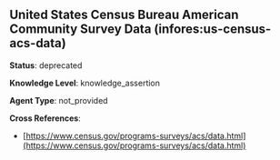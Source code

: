 [//]: # (DO NOT MANUALLY EDIT THIS FILE. IT IS GENERATED FROM A TEMPLATE.)

## United States Census Bureau American Community Survey Data (infores:us-census-acs-data)

**Status**: deprecated
  
**Knowledge Level**: knowledge_assertion
  
**Agent Type**: not_provided



**Cross References**:

- [https://www.census.gov/programs-surveys/acs/data.html](https://www.census.gov/programs-surveys/acs/data.html)

